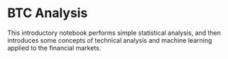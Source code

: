 # BTC Analysis

This introductory notebook performs simple statistical analysis, and then introduces some concepts of technical analysis and machine learning applied to the financial markets.
 
